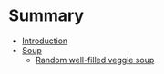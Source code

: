 # Summary

* [Introduction](README.md)
* [Soup](soup.md)
  * [Random well-filled veggie soup](soup/random-well-filled-veggie-soup.md)

